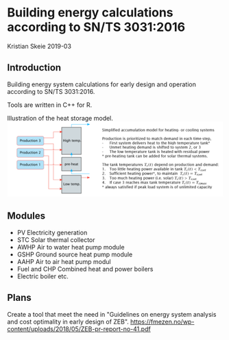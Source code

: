 # Building energy calculations according to SN/TS 3031:2016
Kristian Skeie 2019-03
## Introduction
Building energy system calculations for early design and operation according to SN/TS 3031:2016.

Tools are written in C++ for R.

Illustration of the heat storage model.
![Alt](images/SNTS_heating_plant_concept.PNG)

## Modules
- PV Electricity generation
- STC Solar thermal collector
- AWHP Air to water heat pump module
- GSHP Ground source heat pump module
- AAHP Air to air heat pump modul
- Fuel and CHP Combined heat and power boilers
- Electric boiler etc.

## Plans
Create a tool that meet the need in "Guidelines on energy system analysis and cost optimality in early design of ZEB". https://fmezen.no/wp-content/uploads/2018/05/ZEB-pr-report-no-41.pdf

